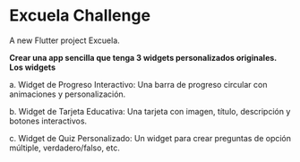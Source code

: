 # Excuela Challenge

A new Flutter project Excuela.

**Crear una app sencilla que tenga 3 widgets personalizados originales. Los
widgets**

a. Widget de Progreso Interactivo: Una barra de progreso circular con
animaciones y personalización.


b. Widget de Tarjeta Educativa: Una tarjeta con imagen, título, descripción y
botones interactivos.


c. Widget de Quiz Personalizado: Un widget para crear preguntas de opción
múltiple, verdadero/falso, etc.
